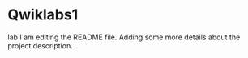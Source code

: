 # Qwiklabs1
lab
I am editing the README file. Adding some more details about the project description.
